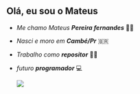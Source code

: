 ## Olá, eu sou o Mateus
- _Me chamo Mateus **Pereira fernandes**_ 🏴‍☠️
- _Nasci e moro em **Cambé/Pr**_ 🇧🇷
- _Trabalho como **repositor**_ 👨‍💼
- _futuro **programador**_ 💻
  
  ![](https://media1.tenor.com/m/_J-Z2O9x0E0AAAAd/sleep-sleeping-time.gif)
